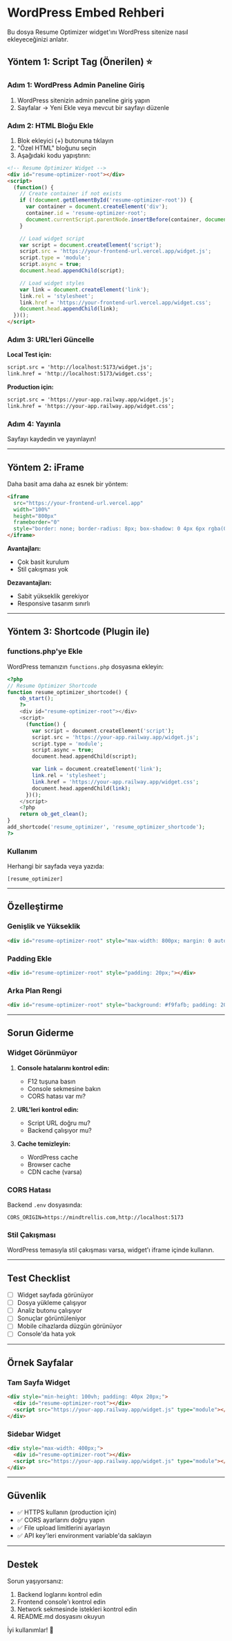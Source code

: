 # WordPress Embed Rehberi

Bu dosya Resume Optimizer widget'ını WordPress sitenize nasıl ekleyeceğinizi anlatır.

## Yöntem 1: Script Tag (Önerilen) ⭐

### Adım 1: WordPress Admin Paneline Giriş

1. WordPress sitenizin admin paneline giriş yapın
2. Sayfalar → Yeni Ekle veya mevcut bir sayfayı düzenle

### Adım 2: HTML Bloğu Ekle

1. Blok ekleyici (+) butonuna tıklayın
2. "Özel HTML" bloğunu seçin
3. Aşağıdaki kodu yapıştırın:

```html
<!-- Resume Optimizer Widget -->
<div id="resume-optimizer-root"></div>
<script>
  (function() {
    // Create container if not exists
    if (!document.getElementById('resume-optimizer-root')) {
      var container = document.createElement('div');
      container.id = 'resume-optimizer-root';
      document.currentScript.parentNode.insertBefore(container, document.currentScript);
    }

    // Load widget script
    var script = document.createElement('script');
    script.src = 'https://your-frontend-url.vercel.app/widget.js';
    script.type = 'module';
    script.async = true;
    document.head.appendChild(script);

    // Load widget styles
    var link = document.createElement('link');
    link.rel = 'stylesheet';
    link.href = 'https://your-frontend-url.vercel.app/widget.css';
    document.head.appendChild(link);
  })();
</script>
```

### Adım 3: URL'leri Güncelle

**Local Test için:**
```html
script.src = 'http://localhost:5173/widget.js';
link.href = 'http://localhost:5173/widget.css';
```

**Production için:**
```html
script.src = 'https://your-app.railway.app/widget.js';
link.href = 'https://your-app.railway.app/widget.css';
```

### Adım 4: Yayınla

Sayfayı kaydedin ve yayınlayın!

---

## Yöntem 2: iFrame

Daha basit ama daha az esnek bir yöntem:

```html
<iframe
  src="https://your-frontend-url.vercel.app"
  width="100%"
  height="800px"
  frameborder="0"
  style="border: none; border-radius: 8px; box-shadow: 0 4px 6px rgba(0,0,0,0.1);">
</iframe>
```

**Avantajları:**
- Çok basit kurulum
- Stil çakışması yok

**Dezavantajları:**
- Sabit yükseklik gerekiyor
- Responsive tasarım sınırlı

---

## Yöntem 3: Shortcode (Plugin ile)

### functions.php'ye Ekle

WordPress temanızın `functions.php` dosyasına ekleyin:

```php
<?php
// Resume Optimizer Shortcode
function resume_optimizer_shortcode() {
    ob_start();
    ?>
    <div id="resume-optimizer-root"></div>
    <script>
      (function() {
        var script = document.createElement('script');
        script.src = 'https://your-app.railway.app/widget.js';
        script.type = 'module';
        script.async = true;
        document.head.appendChild(script);

        var link = document.createElement('link');
        link.rel = 'stylesheet';
        link.href = 'https://your-app.railway.app/widget.css';
        document.head.appendChild(link);
      })();
    </script>
    <?php
    return ob_get_clean();
}
add_shortcode('resume_optimizer', 'resume_optimizer_shortcode');
?>
```

### Kullanım

Herhangi bir sayfada veya yazıda:

```
[resume_optimizer]
```

---

## Özelleştirme

### Genişlik ve Yükseklik

```html
<div id="resume-optimizer-root" style="max-width: 800px; margin: 0 auto;"></div>
```

### Padding Ekle

```html
<div id="resume-optimizer-root" style="padding: 20px;"></div>
```

### Arka Plan Rengi

```html
<div id="resume-optimizer-root" style="background: #f9fafb; padding: 20px; border-radius: 8px;"></div>
```

---

## Sorun Giderme

### Widget Görünmüyor

1. **Console hatalarını kontrol edin:**
   - F12 tuşuna basın
   - Console sekmesine bakın
   - CORS hatası var mı?

2. **URL'leri kontrol edin:**
   - Script URL doğru mu?
   - Backend çalışıyor mu?

3. **Cache temizleyin:**
   - WordPress cache
   - Browser cache
   - CDN cache (varsa)

### CORS Hatası

Backend `.env` dosyasında:

```env
CORS_ORIGIN=https://mindtrellis.com,http://localhost:5173
```

### Stil Çakışması

WordPress temasıyla stil çakışması varsa, widget'ı iframe içinde kullanın.

---

## Test Checklist

- [ ] Widget sayfada görünüyor
- [ ] Dosya yükleme çalışıyor
- [ ] Analiz butonu çalışıyor
- [ ] Sonuçlar görüntüleniyor
- [ ] Mobile cihazlarda düzgün görünüyor
- [ ] Console'da hata yok

---

## Örnek Sayfalar

### Tam Sayfa Widget

```html
<div style="min-height: 100vh; padding: 40px 20px;">
  <div id="resume-optimizer-root"></div>
  <script src="https://your-app.railway.app/widget.js" type="module"></script>
</div>
```

### Sidebar Widget

```html
<div style="max-width: 400px;">
  <div id="resume-optimizer-root"></div>
  <script src="https://your-app.railway.app/widget.js" type="module"></script>
</div>
```

---

## Güvenlik

- ✅ HTTPS kullanın (production için)
- ✅ CORS ayarlarını doğru yapın
- ✅ File upload limitlerini ayarlayın
- ✅ API key'leri environment variable'da saklayın

---

## Destek

Sorun yaşıyorsanız:

1. Backend loglarını kontrol edin
2. Frontend console'ı kontrol edin
3. Network sekmesinde istekleri kontrol edin
4. README.md dosyasını okuyun

İyi kullanımlar! 🚀
